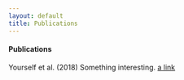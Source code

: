 ```yaml
---
layout: default
title: Publications
---
```


#### Publications

Yourself et al. (2018) Something interesting. [a link](https://www.google.co.uk/)
